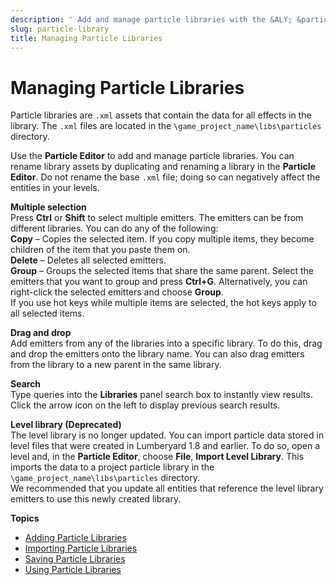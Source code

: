 ```yaml
---
description: ' Add and manage particle libraries with the &ALY; &particle-editor;. '
slug: particle-library
title: Managing Particle Libraries
---
```

# Managing Particle Libraries<a name="particle-library"></a>

Particle libraries are `.xml` assets that contain the data for all effects in the library\. The `.xml` files are located in the `\game_project_name\libs\particles` directory\.

Use the **Particle Editor** to add and manage particle libraries\. You can rename library assets by duplicating and renaming a library in the **Particle Editor**\. Do not rename the base `.xml` file; doing so can negatively affect the entities in your levels\.

**Multiple selection**  
Press **Ctrl** or **Shift** to select multiple emitters\. The emitters can be from different libraries\. You can do any of the following:  
**Copy** – Copies the selected item\. If you copy multiple items, they become children of the item that you paste them on\.  
**Delete** – Deletes all selected emitters\.  
**Group** – Groups the selected items that share the same parent\. Select the emitters that you want to group and press **Ctrl\+G**\. Alternatively, you can right\-click the selected emitters and choose **Group**\.  
If you use hot keys while multiple items are selected, the hot keys apply to all selected items\.

**Drag and drop**  
Add emitters from any of the libraries into a specific library\. To do this, drag and drop the emitters onto the library name\. You can also drag emitters from the library to a new parent in the same library\.

**Search**  
Type queries into the **Libraries** panel search box to instantly view results\. Click the arrow icon on the left to display previous search results\.

**Level library \(Deprecated\)**  
The level library is no longer updated\. You can import particle data stored in level files that were created in Lumberyard 1\.8 and earlier\. To do so, open a level and, in the **Particle Editor**, choose **File**, **Import Level Library**\. This imports the data to a project particle library in the `\game_project_name\libs\particles` directory\.  
We recommended that you update all entities that reference the level library emitters to use this newly created library\.

**Topics**
+ [Adding Particle Libraries](particle-creating-library.md)
+ [Importing Particle Libraries](particle-importing-library.md)
+ [Saving Particle Libraries](particle-saving-library.md)
+ [Using Particle Libraries](particle-using-library.md)
